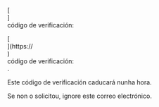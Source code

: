[<br host>]<br action>código de verificación:<br code>

[<br host>](https://<br host>)<br action>código de verificación:<br code>.

Este código de verificación caducará nunha hora.

Se non o solicitou, ignore este correo electrónico.